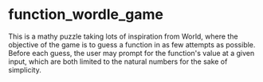 # function_wordle_game

This is a mathy puzzle taking lots of inspiration from World, where the objective of the game is to guess a function in as few attempts as possible. Before each guess, the user may prompt for the function's value at a given input, which are both limited to the natural numbers for the sake of simplicity.
